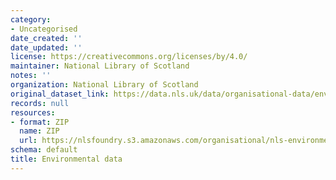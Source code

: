 ```yaml
---
category:
- Uncategorised
date_created: ''
date_updated: ''
license: https://creativecommons.org/licenses/by/4.0/
maintainer: National Library of Scotland
notes: ''
organization: National Library of Scotland
original_dataset_link: https://data.nls.uk/data/organisational-data/environmental-data/
records: null
resources:
- format: ZIP
  name: ZIP
  url: https://nlsfoundry.s3.amazonaws.com/organisational/nls-environmental-data-2024.zip
schema: default
title: Environmental data
---
```

